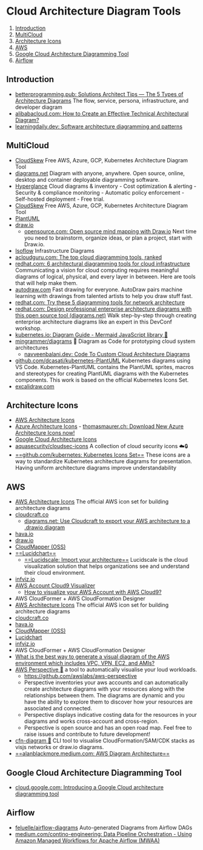 # Cloud Architecture Diagram Tools

1. [Introduction](#introduction)
2. [MultiCloud](#multicloud)
3. [Architecture Icons](#architecture-icons)
4. [AWS](#aws)
5. [Google Cloud Architecture Diagramming Tool](#google-cloud-architecture-diagramming-tool)
6. [Airflow](#airflow)

## Introduction

- [betterprogramming.pub: Solutions Architect Tips — The 5 Types of Architecture Diagrams](https://betterprogramming.pub/solutions-architect-tips-the-5-types-of-architecture-diagrams-eb0c11996f9e) The flow, service, persona, infrastructure, and developer diagram
- [alibabacloud.com: How to Create an Effective Technical Architectural Diagram?](https://www.alibabacloud.com/blog/how-to-create-an-effective-technical-architectural-diagram_596100)
- [learningdaily.dev: Software architecture diagramming and patterns](https://learningdaily.dev/software-architecture-diagramming-and-patterns-7d38999e7a12)

## MultiCloud

- [CloudSkew](https://www.cloudskew.com/) Free AWS, Azure, GCP, Kubernetes Architecture Diagram Tool
- [diagrams.net](https://www.diagrams.net/) Diagram with anyone, anywhere. Open source, online, desktop and container deployable diagramming software.
- [Hyperglance](https://www.hyperglance.com/) Cloud diagrams & inventory - Cost optimization & alerting - Security & compliance monitoring - Automatic policy enforcement - Self-hosted deployment - Free trial.
- [CloudSkew](https://www.cloudskew.com/) Free AWS, Azure, GCP, Kubernetes Architecture Diagram Tool
- [PlantUML](https://plantuml.com/)
- [draw.io](https://drawio-app.com/)
    - [opensource.com: Open source mind mapping with Draw.io](https://opensource.com/article/21/12/open-source-mind-mapping-drawio) Next time you need to brainstorm, organize ideas, or plan a project, start with Draw.io.
- [Isoflow](https://isoflow.io) Infrastructure Diagrams
- [acloudguru.com: The top cloud diagramming tools, ranked](https://acloudguru.com/blog/engineering/the-top-cloud-diagramming-tools-ranked)
- [redhat.com: 6 architectural diagramming tools for cloud infrastructure](https://www.redhat.com/architect/diagramming-tools-cloud-infrastructure) Communicating a vision for cloud computing requires meaningful diagrams of logical, physical, and every layer in between. Here are tools that will help make them.
- [autodraw.com](https://www.autodraw.com/) Fast drawing for everyone. AutoDraw pairs machine learning with drawings from talented artists to help you draw stuff fast.
- [redhat.com: Try these 5 diagramming tools for network architecture](https://www.redhat.com/architect/diagramming-tools-network-architecture)
- [redhat.com: Design professional enterprise architecture diagrams with this open source tool (diagrams.net)](https://www.redhat.com/architect/design-enterprise-architecture-diagrams) Walk step-by-step through creating enterprise architecture diagrams like an expert in this DevConf workshop.
- [kubernetes.io: Diagram Guide - Mermaid JavaScript library 🌟](https://kubernetes.io/docs/contribute/style/diagram-guide/)
- [mingrammer/diagrams](https://github.com/mingrammer/diagrams) 🎨 Diagram as Code for prototyping cloud system architectures
    - [navveenbalani.dev: Code To Custom Cloud Architecture Diagrams](https://navveenbalani.dev/index.php/articles/code-to-custom-cloud-architecture-diagrams/)
- [github.com/dcasati/kubernetes-PlantUML](https://github.com/dcasati/kubernetes-PlantUML) Kubernetes diagrams using VS Code. Kubernetes-PlantUML contains the PlantUML sprites, macros and stereotypes for creating PlantUML diagrams with the Kubernetes components. This work is based on the official Kubernetes Icons Set.
- [excalidraw.com](https://excalidraw.com)

## Architecture Icons

- [AWS Architecture Icons](https://aws.amazon.com/architecture/icons/)
- [Azure Architecture Icons](https://docs.microsoft.com/en-us/azure/architecture/icons/) - [thomasmaurer.ch: Download New Azure Architecture Icons now!](https://www.thomasmaurer.ch/2020/07/download-new-azure-architecture-icons-now/)
- [Google Cloud Architecture Icons](https://cloud.google.com/icons)
- [aquasecurity/cloudsec-icons](https://github.com/aquasecurity/cloudsec-icons) A collection of cloud security icons ☁️🔒
- [==github.com/kubernetes: Kubernetes Icons Set==](https://github.com/kubernetes/community/tree/master/icons) These icons are a way to standardize Kubernetes architecture diagrams for presentation. Having uniform architecture diagrams improve understandability

## AWS

- [AWS Architecture Icons](https://aws.amazon.com/architecture/icons/) The official AWS icon set for building architecture diagrams
- [cloudcraft.co](https://cloudcraft.co/)
    - [diagrams.net: Use Cloudcraft to export your AWS architecture to a .drawio diagram](https://www.diagrams.net/blog/drawio-aws-cloudcraft)
- [hava.io](https://www.hava.io/)
- [draw.io](https://draw.io)
- [CloudMapper (OSS)](https://duo.com/blog/introducing-cloudmapper-an-aws-visualization-tool)
- [==Lucidchart==](https://www.lucidchart.com/)
    - [==Lucidscale: Import your architecture==](https://lucidscale.com/) Lucidscale is the cloud visualization solution that helps organizations see and understand their cloud environment.
- [infviz.io](https://infviz.io/)
- [AWS Account Cloud9 Visualizer](https://github.com/wongcyrus/aws-account-cloud9-visualizer)
    - [How to visualize your AWS Account with AWS Cloud9?](https://www.linkedin.com/pulse/how-visualize-your-aws-account-cloud9-wong-chun-yin-cyrus-%E9%BB%83%E4%BF%8A%E5%BD%A5-/)
- AWS CloudFormer + AWS CloudFormation Designer
- [AWS Architecture Icons](https://aws.amazon.com/architecture/icons/) The official AWS icon set for building architecture diagrams
- [cloudcraft.co](https://cloudcraft.co/)
- [hava.io](https://www.hava.io/)
- [CloudMapper (OSS)](https://duo.com/blog/introducing-cloudmapper-an-aws-visualization-tool)
- [Lucidchart](https://www.lucidchart.com/pages/integrations/aws-architecture-import)
- [infviz.io](https://infviz.io/)
- AWS CloudFormer + AWS CloudFormation Designer
- [What is the best way to generate a visual diagram of the AWS environment which includes VPC, VPN, EC2, and AMIs?](https://acloud.guru/forums/aws-certified-advanced-networking-specialty/discussion/-LELSWplsuDI8q8_KtjN/What%20is%20the%20best%20way%20to%20generate%20a%20visual%20diagram%20of%20the%20AWS%20environment%20which%20includes%20VPC,%20VPN,%20EC2,%20and%20AMIs%3F)
- [AWS Perspective 🌟](https://aws.amazon.com/solutions/implementations/aws-perspective/) a tool to automatically visualise your loud workloads.
    - https://github.com/awslabs/aws-perspective
    - Perspective inventories your aws accounts and can automatically create architecture diagrams with your resources along with the relationships between them. The diagrams are dynamic and you have the ability to explore them to discover how your resources are associated and connected.
    - Perspective displays indicative costing data for the resources in your diagrams and works cross-account and cross-region.
    - Perspective is open source and has an open road map. Feel free to raise issues and contribute to future development!
- [cfn-diagram 🌟](https://github.com/mhlabs/cfn-diagram) CLI tool to visualise CloudFormation/SAM/CDK stacks as visjs networks or draw.io diagrams.
- [==alanblackmore.medium.com: AWS Diagram Architecture==](https://alanblackmore.medium.com/aws-diagram-architecture-afb50ea569a4)

## Google Cloud Architecture Diagramming Tool

- [cloud.google.com: Introducing a Google Cloud architecture diagramming tool](https://cloud.google.com/blog/topics/developers-practitioners/introducing-google-cloud-architecture-diagramming-tool)

## Airflow

- [feluelle/airflow-diagrams](https://github.com/feluelle/airflow-diagrams) Auto-generated Diagrams from Airflow DAGs
- [medium.com/contino-engineering: Data Pipeline Orchestration - Using Amazon Managed Workflows for Apache Airflow (MWAA)](https://medium.com/contino-engineering/data-pipeline-orchestration-using-amazon-managed-workflows-for-apache-airflow-mwaa-60e5b213a0a7)